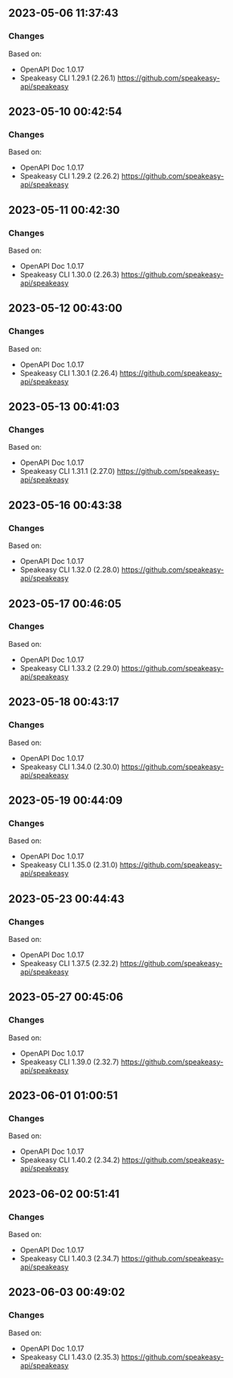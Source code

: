 

## 2023-05-06 11:37:43
### Changes
Based on:
- OpenAPI Doc 1.0.17 
- Speakeasy CLI 1.29.1 (2.26.1) https://github.com/speakeasy-api/speakeasy

## 2023-05-10 00:42:54
### Changes
Based on:
- OpenAPI Doc 1.0.17 
- Speakeasy CLI 1.29.2 (2.26.2) https://github.com/speakeasy-api/speakeasy

## 2023-05-11 00:42:30
### Changes
Based on:
- OpenAPI Doc 1.0.17 
- Speakeasy CLI 1.30.0 (2.26.3) https://github.com/speakeasy-api/speakeasy

## 2023-05-12 00:43:00
### Changes
Based on:
- OpenAPI Doc 1.0.17 
- Speakeasy CLI 1.30.1 (2.26.4) https://github.com/speakeasy-api/speakeasy

## 2023-05-13 00:41:03
### Changes
Based on:
- OpenAPI Doc 1.0.17 
- Speakeasy CLI 1.31.1 (2.27.0) https://github.com/speakeasy-api/speakeasy

## 2023-05-16 00:43:38
### Changes
Based on:
- OpenAPI Doc 1.0.17 
- Speakeasy CLI 1.32.0 (2.28.0) https://github.com/speakeasy-api/speakeasy

## 2023-05-17 00:46:05
### Changes
Based on:
- OpenAPI Doc 1.0.17 
- Speakeasy CLI 1.33.2 (2.29.0) https://github.com/speakeasy-api/speakeasy

## 2023-05-18 00:43:17
### Changes
Based on:
- OpenAPI Doc 1.0.17 
- Speakeasy CLI 1.34.0 (2.30.0) https://github.com/speakeasy-api/speakeasy

## 2023-05-19 00:44:09
### Changes
Based on:
- OpenAPI Doc 1.0.17 
- Speakeasy CLI 1.35.0 (2.31.0) https://github.com/speakeasy-api/speakeasy

## 2023-05-23 00:44:43
### Changes
Based on:
- OpenAPI Doc 1.0.17 
- Speakeasy CLI 1.37.5 (2.32.2) https://github.com/speakeasy-api/speakeasy

## 2023-05-27 00:45:06
### Changes
Based on:
- OpenAPI Doc 1.0.17 
- Speakeasy CLI 1.39.0 (2.32.7) https://github.com/speakeasy-api/speakeasy

## 2023-06-01 01:00:51
### Changes
Based on:
- OpenAPI Doc 1.0.17 
- Speakeasy CLI 1.40.2 (2.34.2) https://github.com/speakeasy-api/speakeasy

## 2023-06-02 00:51:41
### Changes
Based on:
- OpenAPI Doc 1.0.17 
- Speakeasy CLI 1.40.3 (2.34.7) https://github.com/speakeasy-api/speakeasy

## 2023-06-03 00:49:02
### Changes
Based on:
- OpenAPI Doc 1.0.17 
- Speakeasy CLI 1.43.0 (2.35.3) https://github.com/speakeasy-api/speakeasy
